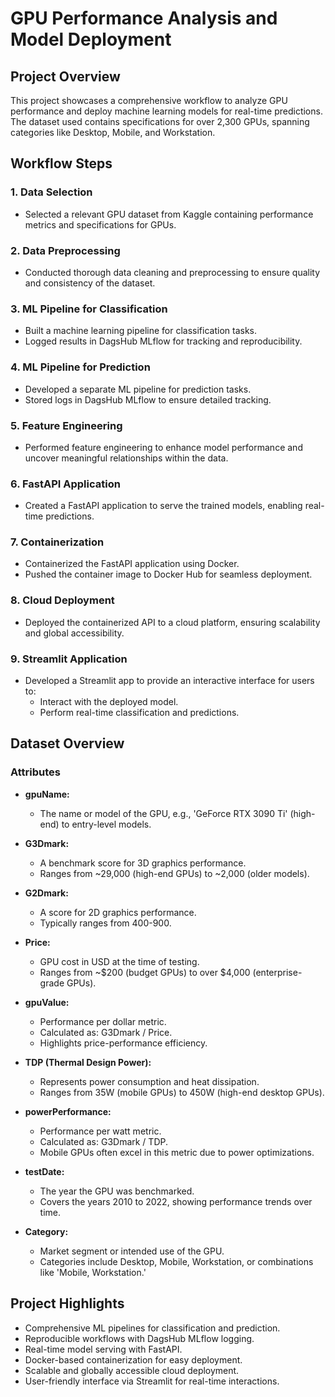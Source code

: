 # GPU Performance Analysis and Model Deployment

## Project Overview
This project showcases a comprehensive workflow to analyze GPU performance and deploy machine learning models for real-time predictions. The dataset used contains specifications for over 2,300 GPUs, spanning categories like Desktop, Mobile, and Workstation.

## Workflow Steps

### 1. Data Selection
- Selected a relevant GPU dataset from Kaggle containing performance metrics and specifications for GPUs.

### 2. Data Preprocessing
- Conducted thorough data cleaning and preprocessing to ensure quality and consistency of the dataset.

### 3. ML Pipeline for Classification
- Built a machine learning pipeline for classification tasks.
- Logged results in DagsHub MLflow for tracking and reproducibility.

### 4. ML Pipeline for Prediction
- Developed a separate ML pipeline for prediction tasks.
- Stored logs in DagsHub MLflow to ensure detailed tracking.

### 5. Feature Engineering
- Performed feature engineering to enhance model performance and uncover meaningful relationships within the data.

### 6. FastAPI Application
- Created a FastAPI application to serve the trained models, enabling real-time predictions.

### 7. Containerization
- Containerized the FastAPI application using Docker.
- Pushed the container image to Docker Hub for seamless deployment.

### 8. Cloud Deployment
- Deployed the containerized API to a cloud platform, ensuring scalability and global accessibility.

### 9. Streamlit Application
- Developed a Streamlit app to provide an interactive interface for users to:
  - Interact with the deployed model.
  - Perform real-time classification and predictions.

## Dataset Overview

### Attributes
- **gpuName:**
  - The name or model of the GPU, e.g., 'GeForce RTX 3090 Ti' (high-end) to entry-level models.

- **G3Dmark:**
  - A benchmark score for 3D graphics performance.
  - Ranges from ~29,000 (high-end GPUs) to ~2,000 (older models).

- **G2Dmark:**
  - A score for 2D graphics performance.
  - Typically ranges from 400-900.

- **Price:**
  - GPU cost in USD at the time of testing.
  - Ranges from ~$200 (budget GPUs) to over $4,000 (enterprise-grade GPUs).

- **gpuValue:**
  - Performance per dollar metric.
  - Calculated as: G3Dmark / Price.
  - Highlights price-performance efficiency.

- **TDP (Thermal Design Power):**
  - Represents power consumption and heat dissipation.
  - Ranges from 35W (mobile GPUs) to 450W (high-end desktop GPUs).

- **powerPerformance:**
  - Performance per watt metric.
  - Calculated as: G3Dmark / TDP.
  - Mobile GPUs often excel in this metric due to power optimizations.

- **testDate:**
  - The year the GPU was benchmarked.
  - Covers the years 2010 to 2022, showing performance trends over time.

- **Category:**
  - Market segment or intended use of the GPU.
  - Categories include Desktop, Mobile, Workstation, or combinations like 'Mobile, Workstation.'

## Project Highlights

- Comprehensive ML pipelines for classification and prediction.
- Reproducible workflows with DagsHub MLflow logging.
- Real-time model serving with FastAPI.
- Docker-based containerization for easy deployment.
- Scalable and globally accessible cloud deployment.
- User-friendly interface via Streamlit for real-time interactions.
